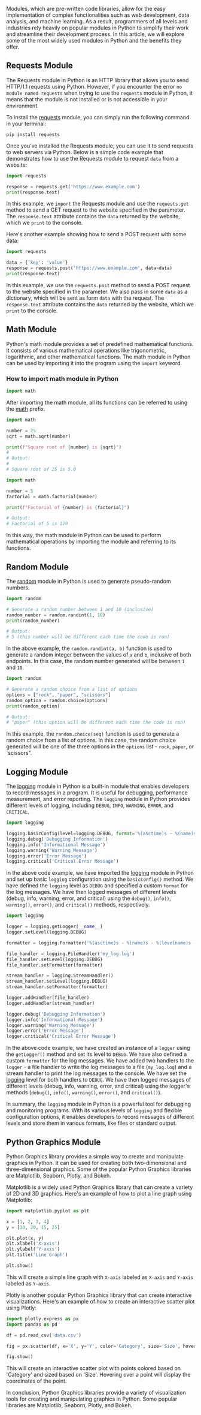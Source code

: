 Modules, which are pre-written code libraries, allow for the easy implementation of complex functionalities such as web development, data analysis, and machine learning. As a result, programmers of all levels and industries rely heavily on popular modules in Python to simplify their work and streamline their development process. In this article, we will explore some of the most widely used modules in Python and the benefits they offer.  
  
## Requests Module  

The Requests module in Python is an HTTP library that allows you to send HTTP/1.1 requests using Python. However, if you encounter the error `no module named requests` when trying to use the `requests` module in Python, it means that the module is not installed or is not accessible in your environment.

To install the [requests](https://pypi.org/project/requests/) module, you can simply run the following command in your terminal:

```shell
pip install requests
```

Once you’ve installed the Requests module, you can use it to send requests to web servers via Python. Below is a simple code example that demonstrates how to use the Requests module to request `data` from a website:

```python
import requests

response = requests.get('https://www.example.com')
print(response.text)
```

In this example, we `import` the Requests module and use the `requests.get` method to send a GET request to the website specified in the parameter. The `response.text` attribute contains the `data` returned by the website, which we `print` to the console.

Here's another example showing how to send a POST request with some data:

```python
import requests

data = {'key': 'value'}
response = requests.post('https://www.example.com', data=data)
print(response.text)
```

In this example, we use the `requests.post` method to send a POST request to the website specified in the parameter. We also pass in some `data` as a dictionary, which will be sent as form `data` with the request. The `response.text` attribute contains the `data` returned by the website, which we `print` to the console.  
  
## Math Module  

Python's math module provides a set of predefined mathematical functions. It consists of various mathematical operations like trigonometric, logarithmic, and other mathematical functions. The math module in Python can be used by importing it into the program using the `import` keyword.

### How to import math module in Python

```python
import math
```

After importing the math module, all its functions can be referred to using the [math](https://docs.python.org/3/library/math.html) prefix.

```python
import math

number = 25
sqrt = math.sqrt(number)

print(f"Square root of {number} is {sqrt}")
# 
# Output:
# 
# Square root of 25 is 5.0
```

```python
import math

number = 5
factorial = math.factorial(number)

print(f"Factorial of {number} is {factorial}")

# Output:
# Factorial of 5 is 120
```

In this way, the math module in Python can be used to perform mathematical operations by importing the module and referring to its functions.  
  
## Random Module  

The [random](https://docs.python.org/3/library/random.html) module in Python is used to generate pseudo-random numbers. 

```python
import random

# Generate a random number between 1 and 10 (inclusive)
random_number = random.randint(1, 10)
print(random_number)

# Output:
# 5 (this number will be different each time the code is run)
```

In the above example, the `random.randint(a, b)` function is used to generate a random integer between the values of `a` and `b`, inclusive of both endpoints. In this case, the random number generated will be between `1` and `10`.

```python
import random

# Generate a random choice from a list of options
options = ["rock", "paper", "scissors"]
random_option = random.choice(options)
print(random_option)

# Output:
# "paper" (this option will be different each time the code is run)
```

In this example, the `random.choice(seq)` function is used to generate a random choice from a list of options. In this case, the random choice generated will be one of the three options in the `options` list - `rock`, `paper`, or `scissors".  
  
## Logging Module  

The [logging](https://docs.python.org/3/library/logging.html) module in Python is a built-in module that enables developers to record messages in a program. It is useful for debugging, performance measurement, and error reporting. The `logging` module in Python provides different levels of logging, including `DEBUG`, `INFO`, `WARNING`, `ERROR`, and `CRITICAL`.

```python
import logging

logging.basicConfig(level=logging.DEBUG, format='%(asctime)s - %(name)s - %(levelname)s - %(message)s')
logging.debug('Debugging Information')
logging.info('Informational Message')
logging.warning('Warning Message')
logging.error('Error Message')
logging.critical('Critical Error Message')
```

In the above code example, we have imported the [logging](https://docs.python.org/3/library/logging.html) module in Python and set up basic `logging` configuration using the `basicConfig()` method. We have defined the `logging` level as `DEBUG` and specified a custom `format` for the log messages. We have then logged messages of different levels (debug, info, warning, error, and critical) using the `debug()`, `info()`, `warning()`, `error()`, and `critical()` methods, respectively.

```python
import logging

logger = logging.getLogger(__name__)
logger.setLevel(logging.DEBUG)

formatter = logging.Formatter('%(asctime)s - %(name)s - %(levelname)s - %(message)s')

file_handler = logging.FileHandler('my_log.log')
file_handler.setLevel(logging.DEBUG)
file_handler.setFormatter(formatter)

stream_handler = logging.StreamHandler()
stream_handler.setLevel(logging.DEBUG)
stream_handler.setFormatter(formatter)

logger.addHandler(file_handler)
logger.addHandler(stream_handler)

logger.debug('Debugging Information')
logger.info('Informational Message')
logger.warning('Warning Message')
logger.error('Error Message')
logger.critical('Critical Error Message')
```

In the above code example, we have created an instance of a `logger` using the `getLogger()` method and set its level to `DEBUG`. We have also defined a custom `formatter` for the log messages. We have added two handlers to the `logger` - a file handler to write the log messages to a file (`my_log.log`) and a stream handler to print the log messages to the console. We have set the [logging](https://docs.python.org/3/library/logging.html) level for both handlers to `DEBUG`. We have then logged messages of different levels (debug, info, warning, error, and critical) using the logger's methods (`debug()`, `info()`, `warning()`, `error()`, and `critical()`). 

In summary, the `logging` module in Python is a powerful tool for debugging and monitoring programs. With its various levels of `logging` and flexible configuration options, it enables developers to record messages of different levels and store them in various formats, like files or standard output.  
  
## Python Graphics Module  

Python Graphics library provides a simple way to create and manipulate graphics in Python. It can be used for creating both two-dimensional and three-dimensional graphics. Some of the popular Python Graphics libraries are Matplotlib, Seaborn, Plotly, and Bokeh.

Matplotlib is a widely used Python Graphics library that can create a variety of 2D and 3D graphics. Here's an example of how to plot a line graph using Matplotlib:

```python
import matplotlib.pyplot as plt

x = [1, 2, 3, 4]
y = [10, 20, 15, 25]

plt.plot(x, y)
plt.xlabel('X-axis')
plt.ylabel('Y-axis')
plt.title('Line Graph')

plt.show()
```

This will create a simple line graph with `X-axis` labeled as `X-axis` and `Y-axis` labeled as `Y-axis`.

Plotly is another popular Python Graphics library that can create interactive visualizations. Here's an example of how to create an interactive scatter plot using Plotly:

```python
import plotly.express as px
import pandas as pd

df = pd.read_csv('data.csv')

fig = px.scatter(df, x='X', y='Y', color='Category', size='Size', hover_data=['X', 'Y'])

fig.show()
```

This will create an interactive scatter plot with points colored based on 'Category' and sized based on 'Size'. Hovering over a point will display the coordinates of the point. 

In conclusion, Python Graphics libraries provide a variety of visualization tools for creating and manipulating graphics in Python. Some popular libraries are Matplotlib, Seaborn, Plotly, and Bokeh.  
